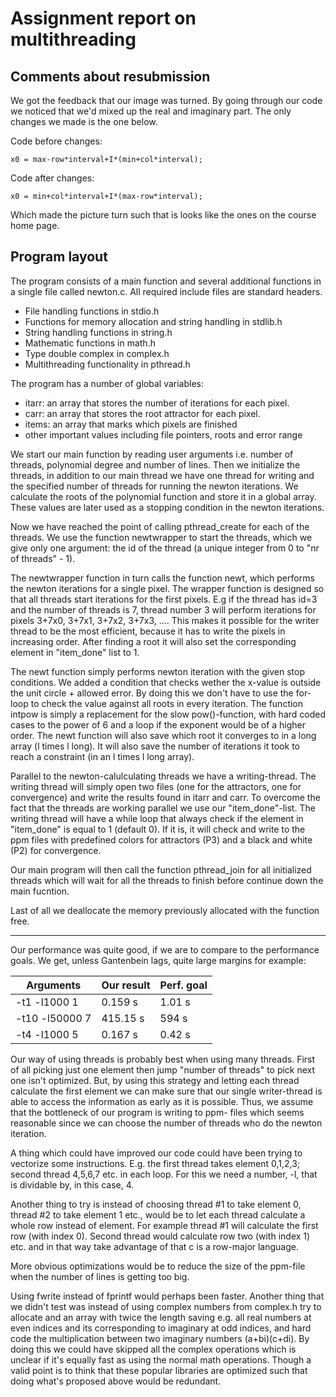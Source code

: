 # Assignment report on multithreading

## Comments about resubmission

We got the feedback that our image was turned. By going through our code we noticed that we'd
mixed up the real and imaginary part. The only changes we made is the one below. 

Code before changes:

~~~
x0 = max-row*interval+I*(min+col*interval);
~~~

Code after changes:

~~~
x0 = min+col*interval+I*(max-row*interval);
~~~

Which made the picture turn such that is looks like the ones on the course home page.


## Program layout

The program consists of a main function and several additional functions in a single file called
newton.c. All required include files are standard headers.

- File handling functions in stdio.h
- Functions for memory allocation and string handling in stdlib.h
- String handling functions in string.h
- Mathematic functions in math.h
- Type double complex in complex.h
- Multithreading functionality in pthread.h

The program has a number of global variables:
- itarr: an array that stores the number of iterations for each pixel.
- carr: an array that stores the root attractor for each pixel.
- items: an array that marks which pixels are finished
- other important values including file pointers, roots and error range

We start our main function by reading user arguments i.e. number of threads, polynomial degree and
number of lines. Then we initialize the threads, in addition to our main thread we have one thread
for writing and the specified number of threads for running the newton iterations. We calculate the
roots of the polynomial function and store it in a global array. These values are later used as a
stopping condition in the newton iterations.

Now we have reached the point of calling pthread_create for each of the threads. We use the function
newtwrapper to start the threads, which we give only one argument: the id of the thread (a unique
integer from 0 to "nr of threads" - 1).

The newtwrapper function in turn calls the function newt, which performs the newton iterations for a
single pixel. The wrapper function is designed so that all threads start iterations for the first
pixels. E.g if the thread has id=3 and the number of threads is 7, thread number 3 will perform
iterations for pixels 3+7x0, 3+7x1, 3+7x2, 3+7x3, .... This makes it possible for the writer thread to be
the most efficient, because it has to write the pixels in increasing order. After finding a root it
will also set the corresponding element in "item_done" list to 1.

The newt function simply performs newton iteration with the given stop conditions. We added a
condition that checks wether the x-value is outside the unit circle + allowed error. By doing this
we don't have to use the for-loop to check the value against all roots in every iteration. The function
intpow is simply a replacement for the slow pow()-function, with hard coded cases to the power of 6 and
a loop if the exponent would be of a higher order. The newt function will also save which root it converges
to in a long array (l times l long). It will also save the number of iterations it took to reach a constraint
(in an l times l long array).

Parallel to the newton-calulculating threads we have a writing-thread. The writing thread will simply
open two files (one for the attractors, one for convergence) and write the results found in itarr and
carr. To overcome the fact that the threads are working parallel we use our "item_done"-list. The
writing thread will have a while loop that always check if the element in "item_done" is equal to
1 (default 0). If it is, it will check and write to the ppm files with predefined colors for attractors
(P3) and a black and white (P2) for convergence.

Our main program will then call the function pthread_join for all initialized threads which will wait for
all the threads to finish before continue down the main fucntion.

Last of all we deallocate the memory previously allocated with the function free.

-----------

Our performance was quite good, if we are to compare to the performance goals. We get, unless Gantenbein
lags, quite large margins for example:

|  Arguments   | Our result | Perf. goal|
|--------------|------------|-----------|
|-t1 -l1000 1   | 0.159 s    | 1.01 s    |
|-t10 -l50000 7 | 415.15 s   | 594 s     |
|-t4 -l1000 5   | 0.167 s    | 0.42 s    |


Our way of using threads is probably best when using many threads. First of all picking just one element
then jump "number of threads" to pick next one isn't optimized. But, by using this strategy and letting each
thread calculate the first element we can make sure that our single writer-thread is able to access the
information as early as it is possible. Thus, we assume that the bottleneck of our program is writing to ppm-
files which seems reasonable since we can choose the number of threads who do the newton iteration.

A thing which could have improved our code could have been trying to vectorize some instructions. E.g. the
first thread takes element 0,1,2,3; second thread 4,5,6,7 etc. in each loop. For this we need a number, -l, that
is dividable by, in this case, 4.

Another thing to try is instead of choosing thread #1 to take element 0, thread #2 to take element 1 etc., would
be to let each thread calculate a whole row instead of element. For example thread #1 will calculate the first
row (with index 0). Second thread would calculate row two (with index 1) etc. and in that way take advantage
of that c is a row-major language.

More obvious optimizations would be to reduce the size of the ppm-file when the number of lines  is getting
too big.

Using fwrite instead of fprintf would perhaps been faster. Another thing that we didn't test  was instead of
using complex numbers from complex.h try to allocate and an array with twice the length saving e.g.
all real numbers at even indices and its corresponding to imaginary at odd indices, and hard code the multiplication
between two imaginary numbers (a+bi)(c+di). By doing this we could have skipped all the complex operations
which is unclear if it's equally fast as using the normal math operations. Though a valid point is to think
that these popular libraries are optimized such that doing what's proposed above would be redundant.
